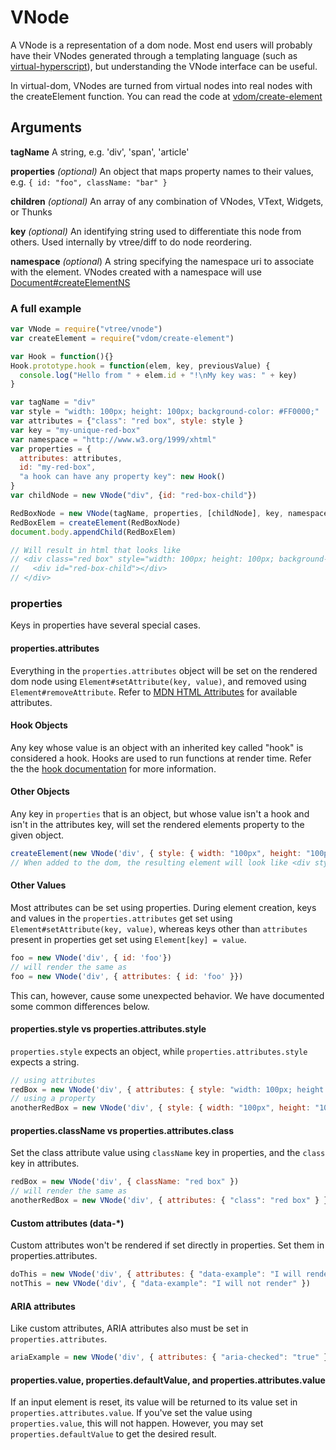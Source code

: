 # VNode

A VNode is a representation of a dom node. Most end users will probably have their VNodes generated through a templating language (such as [virtual-hyperscript](https://github.com/Raynos/virtual-hyperscript/)), but understanding the VNode interface can be useful.

In virtual-dom, VNodes are turned from virtual nodes into real nodes with the createElement function. You can read the code at [vdom/create-element](https://github.com/Matt-Esch/vdom/blob/master/create-element.js)

## Arguments

**tagName**
A string, e.g. 'div', 'span', 'article'

**properties** *(optional)*
An object that maps property names to their values, e.g. `{ id: "foo", className: "bar" }`

**children** *(optional)*
An array of any combination of VNodes, VText, Widgets, or Thunks

**key** *(optional)* 
An identifying string used to differentiate this node from others. Used internally by vtree/diff to do node reordering.

**namespace** *(optional*) A string specifying the namespace uri to associate with the element. VNodes created with a namespace will use [Document#createElementNS](https://developer.mozilla.org/en-US/docs/Web/API/document.createElementNS)

### A full example
```javascript
var VNode = require("vtree/vnode")
var createElement = require("vdom/create-element")

var Hook = function(){}
Hook.prototype.hook = function(elem, key, previousValue) {
  console.log("Hello from " + elem.id + "!\nMy key was: " + key)
}

var tagName = "div"
var style = "width: 100px; height: 100px; background-color: #FF0000;"
var attributes = {"class": "red box", style: style }
var key = "my-unique-red-box"
var namespace = "http://www.w3.org/1999/xhtml"
var properties = {
  attributes: attributes,
  id: "my-red-box",
  "a hook can have any property key": new Hook()
}
var childNode = new VNode("div", {id: "red-box-child"})

RedBoxNode = new VNode(tagName, properties, [childNode], key, namespace)
RedBoxElem = createElement(RedBoxNode)
document.body.appendChild(RedBoxElem)

// Will result in html that looks like
// <div class="red box" style="width: 100px; height: 100px; background-color: #FF0000;" id="my-red-box">
//   <div id="red-box-child"></div>
// </div>
```


### properties
Keys in properties have several special cases. 
#### properties.attributes
Everything in the `properties.attributes` object will be set on the rendered dom node using `Element#setAttribute(key, value)`, and removed using `Element#removeAttribute`. Refer to [MDN HTML Attributes](https://developer.mozilla.org/en-US/docs/Web/HTML/Attributes) for available attributes. 

#### Hook Objects
Any key whose value is an object with an inherited key called "hook" is considered a hook. Hooks are used to run functions at render time. Refer the the [hook documentation](https://github.com/littleloops/virtual-dom-docs-wip/blob/master/README.md) for more information.

#### Other Objects
Any key in `properties` that is an object, but whose value isn't a hook and isn't in the attributes key, will set the rendered elements property to the given object.

```javascript
createElement(new VNode('div', { style: { width: "100px", height: "100px"}}))
// When added to the dom, the resulting element will look like <div style="width: 100px; height: 100px"><div>
```

#### Other Values
Most attributes can be set using properties. During element creation, keys and values in the `properties.attributes` get set using `Element#setAttribute(key, value)`, whereas keys other than `attributes` present in properties get set using `Element[key] = value`.

```javascript
foo = new VNode('div', { id: 'foo'})
// will render the same as
foo = new VNode('div', { attributes: { id: 'foo' }})
```

This can, however, cause some unexpected behavior. We have documented some common differences below.

#### properties.style vs properties.attributes.style
`properties.style` expects an object, while `properties.attributes.style` expects a string.

```javascript
// using attributes
redBox = new VNode('div', { attributes: { style: "width: 100px; height: 100px; background-color: #FF0000;" }})
// using a property
anotherRedBox = new VNode('div', { style: { width: "100px", height: "100px", backgroundColor: "#FF0000" }})
```

#### properties.className vs properties.attributes.class
Set the class attribute value using `className` key in properties, and the `class` key in attributes.

```javascript
redBox = new VNode('div', { className: "red box" })
// will render the same as
anotherRedBox = new VNode('div', { attributes: { "class": "red box" } })
```

#### Custom attributes (data-\*)
Custom attributes won't be rendered if set directly in properties. Set them in properties.attributes.

```javascript
doThis = new VNode('div', { attributes: { "data-example": "I will render" } })
notThis = new VNode('div', { "data-example": "I will not render" })
```

#### ARIA attributes
Like custom attributes, ARIA attributes also must be set in `properties.attributes`.

```javascript
ariaExample = new VNode('div', { attributes: { "aria-checked": "true" } })
```

#### properties.value, properties.defaultValue, and properties.attributes.value
If an input element is reset, its value will be returned to its value set in `properties.attributes.value`. If you've set the value using `properties.value`, this will not happen. However, you may set `properties.defaultValue` to get the desired result.
